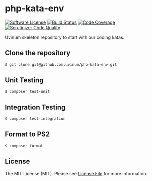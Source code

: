 # php-kata-env

[![Software License](https://img.shields.io/badge/license-MIT-brightgreen.svg?style=flat-square)](LICENSE.md)
[![Build Status](https://travis-ci.org/uvinum/php-kata-env.svg?branch=master)](https://travis-ci.org/uvinum/php-kata-env)
[![Code Coverage](https://scrutinizer-ci.com/g/uvinum/php-kata-env/badges/coverage.png?b=master)](https://scrutinizer-ci.com/g/uvinum/php-kata-env/?branch=master)
[![Scrutinizer Code Quality](https://scrutinizer-ci.com/g/uvinum/php-kata-env/badges/quality-score.png?b=master)](https://scrutinizer-ci.com/g/uvinum/php-kata-env/?branch=master)

Uvinum skeleton repository to start with our coding katas.

## Clone the repository

``` bash
$ git clone git@github.com:uvinum/php-kata-env.git
```

## Unit Testing

``` bash
$ composer test-unit
```

## Integration Testing

``` bash
$ composer test-integration
```

## Format to PS2

``` bash
$ composer format
```

## License

The MIT License (MIT). Please see [License File](LICENSE.md) for more information.
